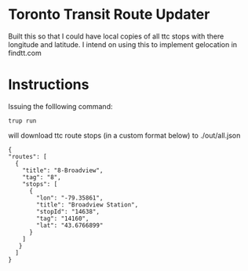 # Toronto Transit Route Updater

Built this so that I could have local copies of all ttc stops with there
longitude and latitude.  I intend on using this to implement gelocation
in findtt.com

# Instructions

Issuing the folllowing command:

    trup run
    
will download ttc route stops (in a custom format below) to ./out/all.json

    {
    "routes": [
      {
        "title": "8-Broadview",
        "tag": "8",
        "stops": [
          {
            "lon": "-79.35861",
            "title": "Broadview Station",
            "stopId": "14638",
            "tag": "14160",
            "lat": "43.6766899"
          }
        ]
       }
      ]
    }
